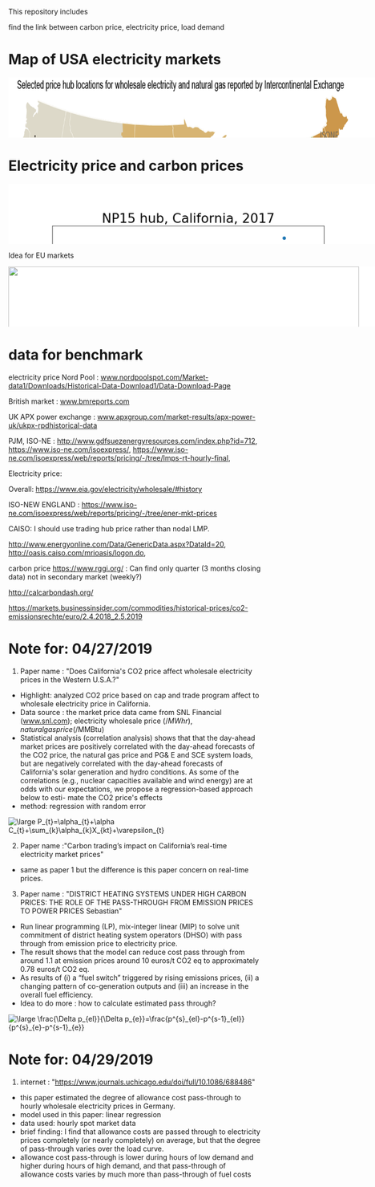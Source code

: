 This repository includes


find the link between carbon price, electricity price, load demand


# Map of USA electricity markets

<div style="width:830px; background-color:white; height:120px; overflow:auto;">
    <img src="images/hub-map.png" width="700" height="700">
</div>


# Electricity price and carbon prices


<div style="width:1400px; background-color:white; height:120px; overflow:auto;">
    <img src="images/NP15_vs_cali_CO2.png" width="700" height="700">
    <img src="images/SP15_vs_cali_CO2.png" width="700" height="700">
</div>

Idea for EU markets
<div style="width:1400px; background-color:white; height:120px; overflow:auto;">
    <img src="images/Ideal_EU_market.png" width="700" height="700">
</div>


# data for benchmark

electricity price
Nord Pool : www.nordpoolspot.com/Market-data1/Downloads/Historical-Data-Download1/Data-Download-Page

British market :
www.bmreports.com

UK APX power exchange :
www.apxgroup.com/market-results/apx-power-uk/ukpx-rpdhistorical-data

PJM, ISO-NE :
http://www.gdfsuezenergyresources.com/index.php?id=712,
https://www.iso-ne.com/isoexpress/,
https://www.iso-ne.com/isoexpress/web/reports/pricing/-/tree/lmps-rt-hourly-final,

Electricity price:

Overall: https://www.eia.gov/electricity/wholesale/#history


ISO-NEW ENGLAND : https://www.iso-ne.com/isoexpress/web/reports/pricing/-/tree/ener-mkt-prices

CAISO: I should use trading hub price rather than nodal LMP.

http://www.energyonline.com/Data/GenericData.aspx?DataId=20,
http://oasis.caiso.com/mrioasis/logon.do,

carbon price
https://www.rggi.org/
: Can find only quarter (3 months closing data) not in secondary market (weekly?)

http://calcarbondash.org/


https://markets.businessinsider.com/commodities/historical-prices/co2-emissionsrechte/euro/2.4.2018_2.5.2019






# Note for: 04/27/2019

1. Paper name : "Does California's CO2 price affect wholesale electricity prices in the Western U.S.A.?"
  * Highlight: analyzed CO2 price based on cap and trade program affect to wholesale electricity price in California.
  * Data source : the market price data came from SNL Financial (www.snl.com); electricity wholesale price ($/MWhr), natural gas price ($/MMBtu)
  * Statistical analysis (correlation analysis) shows that that the day-ahead market prices are positively correlated with the day-ahead forecasts of the CO2 price, the natural gas price and PG& E and SCE system loads, but are negatively correlated with the day-ahead forecasts of California's solar generation and hydro conditions. As some of the correlations (e.g., nuclear capacities available and wind energy) are at odds with our expectations, we propose a regression-based approach below to esti- mate the CO2 price's effects
  * method: regression with random error

  <img src="https://latex.codecogs.com/png.latex?\bg_white&space;\large&space;P_{t}=\alpha_{t}&plus;\alpha&space;C_{t}&plus;\sum_{k}\alpha_{k}X_{kt}&plus;\varepsilon_{t}" title="\large P_{t}=\alpha_{t}+\alpha C_{t}+\sum_{k}\alpha_{k}X_{kt}+\varepsilon_{t}" />

2. Paper name :"Carbon trading’s impact on California’s real-time electricity market prices"
  * same as paper 1 but the difference is this paper concern on real-time prices.

3. Paper name : "DISTRICT HEATING SYSTEMS UNDER HIGH CARBON PRICES: THE ROLE OF THE PASS-THROUGH FROM EMISSION PRICES TO POWER PRICES Sebastian"
  * Run linear programming (LP), mix-integer linear (MIP) to solve unit commitment of district heating system operators (DHSO) with pass through from emission price to electricity price.
  * The result shows that the model can reduce cost pass through from around 1.1 at emission prices around 10 euros/t CO2 eq to approximately 0.78 euros/t CO2 eq.
  * As results of (i) a “fuel switch” triggered by rising emissions prices, (ii) a changing pattern of co-generation outputs and (iii) an increase in the overall fuel efficiency.
  * Idea to do more : how to calculate estimated pass through?

  <img src="https://latex.codecogs.com/png.latex?\bg_white&space;\large&space;\frac{\Delta&space;p_{el}}{\Delta&space;p_{e}}=\frac{p^{s}_{el}-p^{s-1}_{el}}{p^{s}_{e}-p^{s-1}_{e}}" title="\large \frac{\Delta p_{el}}{\Delta p_{e}}=\frac{p^{s}_{el}-p^{s-1}_{el}}{p^{s}_{e}-p^{s-1}_{e}}" />

# Note for: 04/29/2019

1. internet : "https://www.journals.uchicago.edu/doi/full/10.1086/688486"
  * this paper estimated the degree of allowance cost pass-through to hourly wholesale electricity prices in Germany.
  * model used in this paper: linear regression
  * data used: hourly spot market data
  * brief finding: I find that allowance costs are passed through to electricity prices completely (or nearly completely) on average, but that the degree of pass-through varies over the load curve.
  * allowance cost pass-through is lower during hours of low demand and higher during hours of high demand, and that pass-through of allowance costs varies by much more than pass-through of fuel costs
